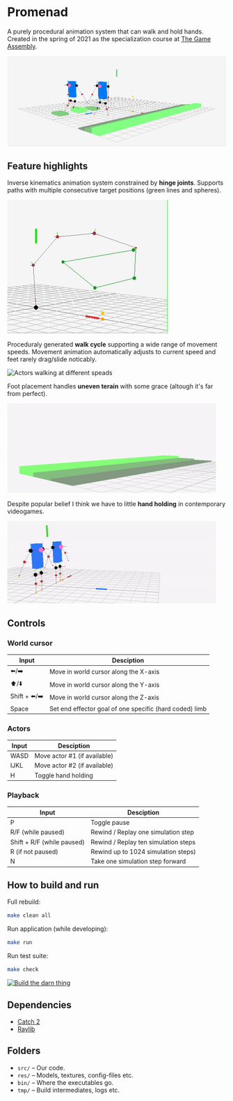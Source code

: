 # Promenad
A purely procedural animation system that can walk and hold hands. Created in the spring of 2021 as the specialization course at [The Game Assembly](https://www.thegameassembly.com/).

![Two actors holding hands while one of them is waling on terrain](./doc/images/walk_on_terrain_holding_hands.png)
 
## Feature highlights

Inverse kinematics animation system constrained by **hinge joints**.
Supports paths with multiple consecutive target positions (green lines and spheres).

![Robot arm demonstrating hinge jonits](./doc/animations/robotic_arm.gif)

Proceduraly generated **walk cycle** supporting a wide range of movement speeds.
Movement animation automatically adjusts to current speed and feet rarely drag/slide noticably.

![Actors walking at different speads](./doc/animations/walk_together.gif)

Foot placement handles **uneven terain** with some grace (altough it's far from perfect).

![Actor walking up and down staircase](./doc/animations/walk_on_stairs_2--12fps.gif)

Despite popular belief I think we have to little **hand holding** in contemporary videogames.

![Two actors walking while holding hands](./doc/animations/exit_holding_hands--smol.gif)

## Controls

### World cursor

| Input | Desciption |
| ---   | --- |
| ⬅️/➡️ | Move in world cursor along the X-axis |
| ⬆️/⬇️ | Move in world cursor along the Y-axis |
| Shift + ⬅️/➡️ | Move in world cursor along the Z-axis |
| Space | Set end effector goal of one specific (hard coded) limb |

### Actors
| Input | Desciption |
| ---   | --- |
| WASD  | Move actor #1 (if available) |
| IJKL  | Move actor #2 (if available) |
| H | Toggle hand holding |

### Playback

| Input | Desciption |
| ---   | --- |
| P | Toggle pause |
| R/F (while paused) | Rewind / Replay one simulation step |
| Shift + R/F (while paused) | Rewind / Replay ten simulation steps |
| R (if not paused)  | Rewind up to 1024 simulation steps)
| N | Take one simulation step forward|


## How to build and run

Full rebuild:

```bash
make clean all
```

Run application (while developing):

```bash
make run
```

Run test suite:

```bash
make check
```

[![Build the darn thing](https://github.com/jordgubben/promenad/actions/workflows/build.yml/badge.svg)](https://github.com/jordgubben/promenad/actions/workflows/build.yml)


## Dependencies

 - [Catch 2](https://github.com/catchorg/Catch2/)
 - [Raylib](https://www.raylib.com/)

## Folders

  - `src/` – Our code.
  - `res/` – Models, textures, config-files etc.
  - `bin/` – Where the executables go.
  - `tmp/` – Build intermediates, logs etc.
